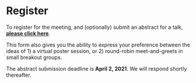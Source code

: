 # Register

To register for the meeting, and (optionally) submit an abstract for a talk,
**[please click here](https://forms.gle/xUdkvBLDSBQN42Tk6)**.

This form also gives you the ability to express your preference between the
ideas of 1) a virtual poster session, or 2) round-robin meet-and-greets in
small breakout groups.

The abstract submission deadline is **April 2, 2021**.  We will respond
shortly thereafter.
